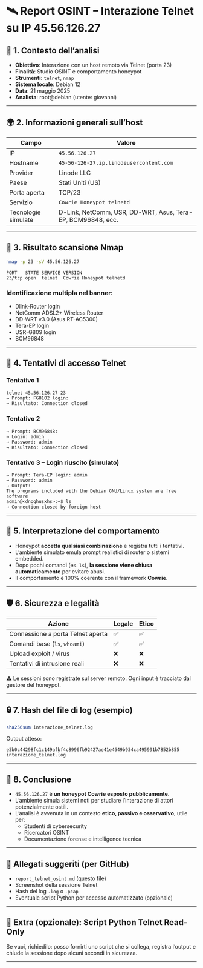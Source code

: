 
# 🛰️ Report OSINT – Interazione Telnet su IP 45.56.126.27

## 📌 1. Contesto dell’analisi
- **Obiettivo**: Interazione con un host remoto via Telnet (porta 23)
- **Finalità**: Studio OSINT e comportamento honeypot
- **Strumenti**: `telnet`, `nmap`
- **Sistema locale**: Debian 12
- **Data**: 21 maggio 2025
- **Analista**: root@debian (utente: giovanni)

---

## 🌍 2. Informazioni generali sull’host

| Campo         | Valore                                                     |
|---------------|------------------------------------------------------------|
| IP            | `45.56.126.27`                                             |
| Hostname      | `45-56-126-27.ip.linodeusercontent.com`                    |
| Provider      | Linode LLC                                                 |
| Paese         | Stati Uniti (US)                                           |
| Porta aperta  | TCP/23                                                     |
| Servizio      | `Cowrie Honeypot telnetd`                                  |
| Tecnologie simulate | D-Link, NetComm, USR, DD-WRT, Asus, Tera-EP, BCM96848, ecc. |

---

## 🔎 3. Risultato scansione Nmap

```bash
nmap -p 23 -sV 45.56.126.27
```

```
PORT   STATE SERVICE VERSION
23/tcp open  telnet  Cowrie Honeypot telnetd
```

### Identificazione multipla nel banner:
- Dlink-Router login
- NetComm ADSL2+ Wireless Router
- DD-WRT v3.0 (Asus RT-AC5300)
- Tera-EP login
- USR-G809 login
- BCM96848

---

## 🔐 4. Tentativi di accesso Telnet

### Tentativo 1
```
telnet 45.56.126.27 23
→ Prompt: FG8102 login:
→ Risultato: Connection closed
```

### Tentativo 2
```
→ Prompt: BCM96848:
→ Login: admin
→ Password: admin
→ Risultato: Connection closed
```

### Tentativo 3 – Login riuscito (simulato)
```
→ Prompt: Tera-EP login: admin
→ Password: admin
→ Output:
The programs included with the Debian GNU/Linux system are free software
admin@<dnoqhusxhs>:~$ ls
→ Connection closed by foreign host
```

---

## 🧠 5. Interpretazione del comportamento

- Honeypot **accetta qualsiasi combinazione** e registra tutti i tentativi.
- L’ambiente simulato emula prompt realistici di router o sistemi embedded.
- Dopo pochi comandi (es. `ls`), **la sessione viene chiusa automaticamente** per evitare abusi.
- Il comportamento è 100% coerente con il framework **Cowrie**.

---

## 🛡️ 6. Sicurezza e legalità

| Azione                    | Legale | Etico |
|---------------------------|--------|-------|
| Connessione a porta Telnet aperta | ✅     | ✅    |
| Comandi base (`ls`, `whoami`)    | ✅     | ✅    |
| Upload exploit / virus            | ❌     | ❌    |
| Tentativi di intrusione reali     | ❌     | ❌    |

⚠️ Le sessioni sono registrate sul server remoto. Ogni input è tracciato dal gestore del honeypot.

---

## 🔒 7. Hash del file di log (esempio)

```bash
sha256sum interazione_telnet.log
```

Output atteso:
```
e3b0c44298fc1c149afbf4c8996fb92427ae41e4649b934ca495991b7852b855  interazione_telnet.log
```

---

## 📌 8. Conclusione

- `45.56.126.27` è **un honeypot Cowrie esposto pubblicamente**.
- L’ambiente simula sistemi noti per studiare l’interazione di attori potenzialmente ostili.
- L’analisi è avvenuta in un contesto **etico, passivo e osservativo**, utile per:
  - Studenti di cybersecurity
  - Ricercatori OSINT
  - Documentazione forense e intelligence tecnica

---

## 📎 Allegati suggeriti (per GitHub)

- `report_telnet_osint.md` (questo file)
- Screenshot della sessione Telnet
- Hash del log `.log` o `.pcap`
- Eventuale script Python per accesso automatizzato (opzionale)

---

## 🧰 Extra (opzionale): Script Python Telnet Read-Only

Se vuoi, richiedilo: posso fornirti uno script che si collega, registra l’output e chiude la sessione dopo alcuni secondi in sicurezza.

---
